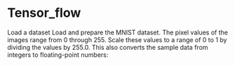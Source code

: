 # Tensor_flow

Load a dataset
Load and prepare the MNIST dataset. The pixel values of the images range from 0 through 255. Scale these values to a range of 0 to 1 by dividing the values by 255.0. This also converts the sample data from integers to floating-point numbers:


